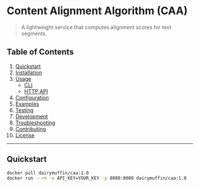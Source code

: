 # Content Alignment Algorithm (CAA)

> A lightweight service that computes alignment scores for text segments.

## Table of Contents

1. [Quickstart](#quickstart)  
2. [Installation](#installation)  
3. [Usage](#usage)  
   - [CLI](#cli)  
   - [HTTP API](#http-api)  
4. [Configuration](#configuration)  
5. [Examples](#examples)  
6. [Testing](#testing)  
7. [Development](#development)  
8. [Troubleshooting](#troubleshooting)  
9. [Contributing](#contributing)  
10. [License](#license)

---

## Quickstart

```bash
docker pull dairymuffin/caa:1.0
docker run --rm -e API_KEY=YOUR_KEY -p 8080:8080 dairymuffin/caa:1.0
